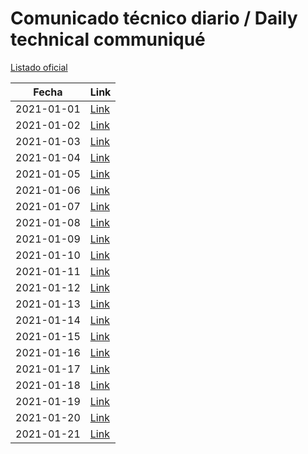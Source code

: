 # Comunicado técnico diario / Daily technical communiqué

[Listado oficial](https://www.gob.mx/salud/documentos/coronavirus-covid19-comunicados-tecnicos-diarios-enero-2021)

| Fecha               | Link        |
| ------------------- | ----------  |
| 2021-01-01 | [Link](https://www.gob.mx/salud/prensa/nuevo-coronavirus-en-el-mundo-covid-19-comunicado-tecnico-diario-260415) |
| 2021-01-02 | [Link](https://www.gob.mx/salud/prensa/nuevo-coronavirus-en-el-mundo-covid-19-comunicado-tecnico-diario-260418) |
| 2021-01-03 | [Link](https://www.gob.mx/salud/prensa/nuevo-coronavirus-en-el-mundo-covid-19-comunicado-tecnico-diario-260426) |
| 2021-01-04 | [Link](https://www.gob.mx/salud/prensa/nuevo-coronavirus-en-el-mundo-covid-19-comunicado-tecnico-diario-260424) |
| 2021-01-05 | [Link](https://www.gob.mx/salud/prensa/nuevo-coronavirus-en-el-mundo-covid-19-comunicado-tecnico-diario-260431) |
| 2021-01-06 | [Link](https://www.gob.mx/salud/prensa/nuevo-coronavirus-en-el-mundo-covid-19-comunicado-tecnico-diario-260432) |
| 2021-01-07 | [Link](https://www.gob.mx/salud/prensa/nuevo-coronavirus-en-el-mundo-covid-19-comunicado-tecnico-diario-260434) |
| 2021-01-08 | [Link](https://www.gob.mx/salud/prensa/nuevo-coronavirus-en-el-mundo-covid-19-comunicado-tecnico-diario-260435) |
| 2021-01-09 | [Link](https://www.gob.mx/salud/prensa/nuevo-coronavirus-en-el-mundo-covid-19-comunicado-tecnico-diario-260436) |
| 2021-01-10 | [Link](https://www.gob.mx/salud/prensa/nuevo-coronavirus-en-el-mundo-covid-19-comunicado-tecnico-diario-260438) |
| 2021-01-11 | [Link](https://www.gob.mx/salud/prensa/nuevo-coronavirus-en-el-mundo-covid-19-comunicado-tecnico-diario-261039) |
| 2021-01-12 | [Link](https://www.gob.mx/salud/prensa/nuevo-coronavirus-en-el-mundo-covid-19-comunicado-tecnico-diario-261042) |
| 2021-01-13 | [Link](https://www.gob.mx/salud/prensa/nuevo-coronavirus-en-el-mundo-covid-19-comunicado-tecnico-diario-261043) |
| 2021-01-14 | [Link](https://www.gob.mx/salud/prensa/nuevo-coronavirus-en-el-mundo-covid-19-comunicado-tecnico-diario-261044) |
| 2021-01-15 | [Link](https://www.gob.mx/salud/prensa/nuevo-coronavirus-en-el-mundo-covid-19-comunicado-tecnico-diario-261046) |
| 2021-01-16 | [Link](https://www.gob.mx/salud/prensa/nuevo-coronavirus-en-el-mundo-covid-19-comunicado-tecnico-diario-261047) |
| 2021-01-17 | [Link](https://www.gob.mx/salud/prensa/nuevo-coronavirus-en-el-mundo-covid-19-comunicado-tecnico-diario-261048) |
| 2021-01-18 | [Link](https://www.gob.mx/salud/prensa/nuevo-coronavirus-en-el-mundo-covid-19-comunicado-tecnico-diario-261450) |
| 2021-01-19 | [Link](https://www.gob.mx/salud/prensa/nuevo-coronavirus-en-el-mundo-covid-19-comunicado-tecnico-diario-261451) |
| 2021-01-20 | [Link](https://www.gob.mx/salud/prensa/nuevo-coronavirus-en-el-mundo-covid-19-comunicado-tecnico-diario-261452) |
| 2021-01-21 | [Link](https://www.gob.mx/salud/prensa/nuevo-coronavirus-en-el-mundo-covid-19-comunicado-tecnico-diario-261453) |
